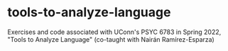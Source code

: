 # tools-to-analyze-language
Exercises and code associated with UConn's PSYC 6783 in Spring 2022, "Tools to Analyze Language" (co-taught with Nairán Ramírez-Esparza)
